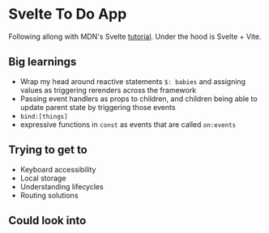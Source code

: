 # Svelte To Do App

Following allong with MDN's Svelte [tutorial](https://developer.mozilla.org/en-US/docs/Learn/Tools_and_testing/Client-side_JavaScript_frameworks/Svelte_getting_started). Under the hood is Svelte + Vite. 

## Big learnings

- Wrap my head around reactive statements `$: babies` and assigning values as triggering rerenders across the framework
- Passing event handlers as props to children, and children being able to update parent state by triggering those events
- `bind:[things]`
- expressive functions in `const` as events that are called `on:events`

## Trying to get to
- Keyboard accessibility
- Local storage
- Understanding lifecycles
- Routing solutions


## Could look into




